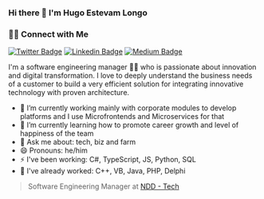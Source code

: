 ### Hi there 👋 I'm Hugo Estevam Longo  

<h3> 🤝🏻 Connect with Me </h3>

[![Twitter Badge](https://img.shields.io/twitter/follow/hugoestevam?style=social)](https://twitter.com/hugoestevam) [![Linkedin Badge](https://img.shields.io/badge/-hugoestevam-blue?style=flat-square&logo=Linkedin&logoColor=white&link=https://www.linkedin.com/in/hugoestevam/)](https://www.linkedin.com/in/hugoestevam/) [![Medium Badge](https://img.shields.io/badge/-HugoEstevam-03a57a?style=flat-square&labelColor=000000&logo=Medium&link=https://hugoestevam.medium.com/)](https://hugoestevam.medium.com/)


I'm a software engineering manager 👨‍💻 who is passionate about innovation and digital transformation. I love to deeply understand the business needs of a customer to build a very efficient solution for integrating innovative technology with proven architecture. 

- 🔭 I’m currently working mainly with corporate modules to develop platforms and I use Microfrontends and Microservices for that 
- 🌱 I’m currently learning how to promote career growth and level of happiness of the team
- 💬 Ask me about: tech, biz and farm
- 😄 Pronouns: he/him
- ⚡ I've been working: C#, TypeScript, JS, Python, SQL
- 🔻 I've already worked: C++, VB, Java, PHP, Delphi


> Software Engineering Manager at [NDD - Tech](https://ndd.tech)

